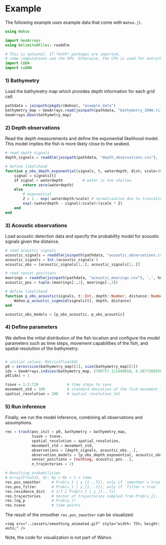 # Example

The following example uses example data that come with `Wahoo.jl`.

```julia
using Wahoo

import GeoArrays
using DelimitedFiles: readdlm

# This is optional. If *both* packages are imported,
# some computations use the GPU. Otherwise, the CPU is used for everything.
import CUDA
import cuDNN
```

### 1) Bathymetry

Load the bathymetry map which provides depth information for each grid cell.

```julia
pathdata = joinpath(pkgdir(Wahoo), "example_data")
bathymetry_map = GeoArrays.read(joinpath(pathdata, "bathymetry_200m.tif"))
GeoArrays.bbox(bathymetry_map)
```

### 2) Depth observations

Read the depth measurements and define the exponential
likelihood model. This model implies the fish is more likely close to the
seabed.

```julia
# read depth signals
depth_signals = readdlm(joinpath(pathdata, "depth_observations.csv"), ',', header=true)[1][:,2]

# define likelihood
function p_obs_depth_exponential(signals, t, waterdepth, dist; scale=30f0)
    signal = signals[t]
    if signal > waterdepth         # water is too shallow
        return zero(waterdepth)
    else
        # exponential
        Z = 1 - exp(-waterdepth/scale) # normalisation due to truncation
        exp(-(waterdepth - signal)/scale)/(scale * Z)
    end
end
```

### 3) Acoustic observations

Load acoustic detection data and specify the probability model
for acoustic signals given the distance.

```julia
# read acoustic signals
acoustic_signals = readdlm(joinpath(pathdata, "acoustic_observations.csv"), ',', header=true)[1][:,2:3]
acoustic_signals = Int.(acoustic_signals')
acoustic_obs = [acoustic_signals[1,:], acoustic_signals[2,:]]

# read sensor positions
moorings = readdlm(joinpath(pathdata, "acoustic_moorings.csv"), ',', header=true)[1]
acoustic_pos = tuple.(moorings[:,2], moorings[:,3])

# define likelihood
function p_obs_acoustic(signals, t::Int, depth::Number, distance::Number)
    Wahoo.p_acoustic_sigmoid(signals[t], depth, distance)
end

acoustic_obs_models = [p_obs_acoustic, p_obs_acoustic]
```


### 4) Define parameters

We define the initial distribution of the fish location and configure the model parameters
such as time steps, movement capabilities of the fish, and spatial
resolution of the bathymetry.

```julia

# initial values: Matrix{Float64}
p0 = zeros(size(bathymetry_map)[1], size(bathymetry_map)[2])
idx = GeoArrays.indices(bathymetry_map, (709757.111649658, 6.26772603565296e6)) # last known location of the fish
p0[idx] = 1

tsave = 1:2:720             # time steps to save
movement_std = 100          # standard deviation of the fish movement for one time step [m]
spatial_resolution = 200    # spatial resolution [m]
```

### 5) Run inference

Finally, we run the model inference, combining all observations and
assumptions.

```julia
res = track(pos_init = p0, bathymetry = bathymetry_map,
            tsave = tsave,
            spatial_resolution = spatial_resolution,
            movement_std = movement_std,
            observations = [depth_signals, acoustic_obs...],
            observation_models = [p_obs_depth_exponential, acoustic_obs_models...],
            sensor_positions = [nothing, acoustic_pos...],
            n_trajectories = 2)

# Resulting probabilities
# Array{Float32, 4}: Ny × Nx × 1 × time
res.pos_smoother     # Prob(s_t | y_{1...T}), only if `smoother = true` was used
res.pos_filter       # Prob(s_t | y_{1...t}), only if `filter = true`
res.residence_dist   # 1/T Σ Prob(s_t | y_{1...T})
res.trajectories     # Vector of trajectories sampled from Prob(s_{1...T} | y_{1...T})
res.log_p            # Prob(y_t)
res.tsave            # time points
```

The result of the smoother `res.pos_smoother` can be visualized:

```@raw html
<img src="../assets/smoothing_animated.gif" style="width: 75%; height: auto;" />
```

Note, the code for visualization is not part of Wahoo.
